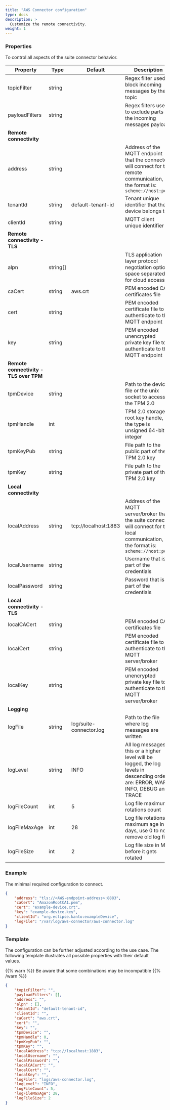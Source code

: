 ```yaml
---
title: "AWS Connector configuration"
type: docs
description: >
  Customize the remote connectivity.
weight: 1
---
```


### Properties

To control all aspects of the suite connector behavior.

| Property | Type | Default | Description |
| - | - | - | - |
| topicFilter | string ​| | Regex filter used to block incoming messages by their topic |
| payloadFilters | string ​| | Regex filters used to exclude parts of the incoming messages payload |
| **Remote connectivity** | | | |
| address | string | | Address of the MQTT endpoint that the connector will connect for the remote communication, the format is: `scheme://host:port` |
| tenantId | string | default-tenant-id | Tenant unique identifier that the device belongs to |
| clientId | string | | MQTT client unique identifier |
| **Remote connectivity - TLS** | | | |
| alpn | string[] | | TLS application layer protocol negotiation options space separated for cloud access |
| caCert | string | aws.crt | PEM encoded CA certificates file |
| cert | string | | PEM encoded certificate file to authenticate to the MQTT endpoint |
| key | string | | PEM encoded unencrypted private key file to authenticate to the MQTT endpoint |
| **Remote connectivity - TLS over TPM** | | | |
| tpmDevice | string | | Path to the device file or the unix socket to access the TPM 2.0 |
| tpmHandle | int | | TPM 2.0 storage root key handle, the type is unsigned 64-bit integer |
| tpmKeyPub | string | | File path to the public part of the TPM 2.0 key |
| tpmKey | string | | File path to the private part of the TPM 2.0 key |
| **Local connectivity** | | | |
| localAddress | string | tcp://localhost:1883 | Address of the MQTT server/broker that the suite connector will connect for the local communication, the format is: `scheme://host:port` |
| localUsername | string | | Username that is a part of the credentials |
| localPassword | string | | Password that is a part of the credentials |
| **Local connectivity - TLS** | | | |
| localCACert | string | | PEM encoded CA certificates file |
| localCert | string | | PEM encoded certificate file to authenticate to the MQTT server/broker |
| localKey | string | | PEM encoded unencrypted private key file to authenticate to the MQTT server/broker |
| **Logging** | | | |
| logFile | string | log/suite-connector.log | Path to the file where log messages are written |
| logLevel | string | INFO | All log messages at this or a higher level will be logged, the log levels in descending order are: ERROR, WARN, INFO, DEBUG and TRACE |
| logFileCount | int | 5 | Log file maximum rotations count |
| logFileMaxAge | int | 28 | Log file rotations maximum age in days, use 0 to not remove old log files |
| logFileSize | int | 2 | Log file size in MB before it gets rotated |

### Example

The minimal required configuration to connect.

```json
{
    "address": "tls://<AWS-endpoint-address>:8883",
    "caCert": "AmazonRootCA1.pem",
    "cert": "example-device.crt",
    "key": "example-device.key",
    "clientId": "org.eclipse.kanto:exampleDevice",
    "logFile": "/var/log/aws-connector/aws-connector.log"
}
```

### Template

The configuration can be further adjusted according to the use case.
The following template illustrates all possible properties with their default values.

{{% warn %}}
Be aware that some combinations may be incompatible
{{% /warn %}}

```json
{
    "topicFilter": "",
    "payloadFilters": [],
    "address": "",
    "alpn" : [],
    "tenantId": "default-tenant-id",
    "clientId": "",
    "caCert": "aws.crt",
    "cert": "",
    "key": "",
    "tpmDevice": "",
    "tpmHandle": 0,
    "tpmKeyPub": "",
    "tpmKey": "",
    "localAddress": "tcp://localhost:1883",
    "localUsername": "",
    "localPassword": "",
    "localCACert": "",
    "localCert": "",
    "localKey": "",
    "logFile": "logs/aws-connector.log",
    "logLevel": "INFO",
    "logFileCount": 5,
    "logFileMaxAge": 28,
    "logFileSize": 2
}
```
